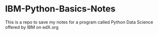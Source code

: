 # IBM-Python-Basics-Notes

This is a repo to save my notes for a program called Python Data Science offered by IBM on edX.org
